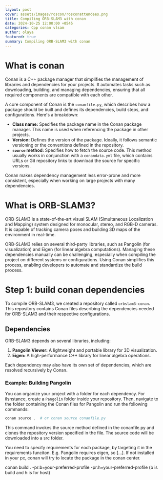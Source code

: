 ```yaml
---
layout: post
cover: assets/images/roscon/rosconattendees.png
title: Compiling ORB-SLAM3 with conan
date: 2024-10-25 12:00:00 +0545
categories: Cpp conan vlsam
author: olaya
featured: true
summary: Compiling ORB-SLAM3 with conan
---
```



# What is conan
Conan is a C++ package manager that simplifies the management of libraries and dependencies for your projects. It automates tasks such as downloading, building, and managing dependencies, ensuring that all required components are compatible with each other. 

A core component of Conan is the `conanfile.py`, which describes how a package should be built and defines its dependencies, build steps, and configurations. Here's a breakdown:

- **Class name:** Specifies the package name in the Conan package manager. This name is used when referencing the package in other projects.
- **Version:** Defines the version of the package. Ideally, it follows semantic versioning or the conventions defined in the repository.
- **`source` method:** Specifies how to fetch the source code. This method usually works in conjunction with a `conandata.yml` file, which contains URLs or Git repository links to download the source for specific versions.

Conan makes dependency management less error-prone and more consistent, especially when working on large projects with many dependencies.



# What is ORB-SLAM3?

ORB-SLAM3 is a state-of-the-art visual SLAM (Simultaneous Localization and Mapping) system designed for monocular, stereo, and RGB-D cameras. It is capable of tracking camera poses and building 3D maps of the environment in real-time. 

ORB-SLAM3 relies on several third-party libraries, such as Pangolin (for visualization) and Eigen (for linear algebra computations). Managing these dependencies manually can be challenging, especially when compiling the project on different systems or configurations. Using Conan simplifies this process, enabling developers to automate and standardize the build process.


# Step 1: build conan dependencies

To compile ORB-SLAM3, we created a repository called `orbslam3-conan`. This repository contains Conan files describing the dependencies needed for ORB-SLAM3 and their respective configurations.

## Dependencies 

ORB-SLAM3 depends on several libraries, including:

1. **Pangolin Viewer:** A lightweight and portable library for 3D visualization.
2. **Eigen:** A high-performance C++ library for linear algebra operations.

Each dependency may also have its own set of dependencies, which are resolved recursively by Conan.

### Example: Building Pangolin

You can organize your project with a folder for each dependency. For ilsnstance, create a `Pangolin` folder inside your repository. Then, navigate to the folder containing the Conan files for Pangolin and run the following commands:

```bash
conan source .  # or conan source conanfile.py
```
This command invokes the source method defined in the conanfile.py and clones the repository version specified in the file. The source code will be downloaded into a src folder.




You need to specify requirements for each package, by targeting it in the requirements funciton. E.g. Pangolin requires eigen, so [...]. If not installed in your pc, conan will try to locate the package in the conan center.

conan build . -pr:b=your-preferred-profile -pr:h=your-preferred-profile
(b is build and h is for host)